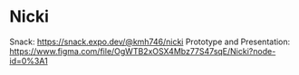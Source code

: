 # Nicki
Snack: https://snack.expo.dev/@kmh746/nicki
Prototype and Presentation: https://www.figma.com/file/OgWTB2xOSX4Mbz77S47sqE/Nicki?node-id=0%3A1

